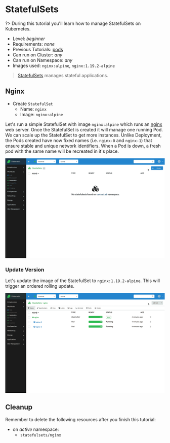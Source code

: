 # StatefulSets

?> During this tutorial you'll learn how to manage StatefulSets on Kubernetes.

* Level: *beginner*
* Requirements: *none*
* Previous Tutorials: [pods](/tutorials/workloads/pods/)
* Can run on Cluster: *any*
* Can run on Namespace: *any*
* Images used: `nginx:alpine`, `nginx:1.19.2-alpine`

> [StatefulSets](https://kubernetes.io/docs/concepts/workloads/controllers/statefulset/) manages stateful applications.

## Nginx

* Create `StatefulSet`
  * Name: `nginx`
  * Image: `nginx:alpine`

Let's run a simple StatefulSet with image `nginx:alpine` which runs an [nginx](https://www.nginx.com/) web server. Once the StatefulSet is created it will manage one running Pod. We can scale up the StatefulSet to get more instances. Unlike Deployment, the Pods created have now fixed names (i.e. `nginx-0` and `nginx-1`) that ensure stable and unique network identifiers. When a Pod is down, a fresh pod with the same name will be recreated in it's place.

![Nginx Deployment](images/statefulsets-nginx.gif)

### Update Version

Let's update the image of the StatefulSet to `nginx:1.19.2-alpine`. This will trigger an ordered rolling update.

![Nginx StatefulSet Update version](images/statefulsets-nginx-update-version.gif)

## Cleanup

Remember to delete the following resources after you finish this tutorial:

* on _active_ namespace:
  * `statefulsets/nginx`